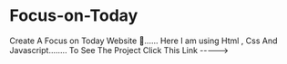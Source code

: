 # Focus-on-Today

Create A Focus on Today Website 🤩......
Here I am using Html , Css And Javascript........
To See The Project Click This Link ----->

